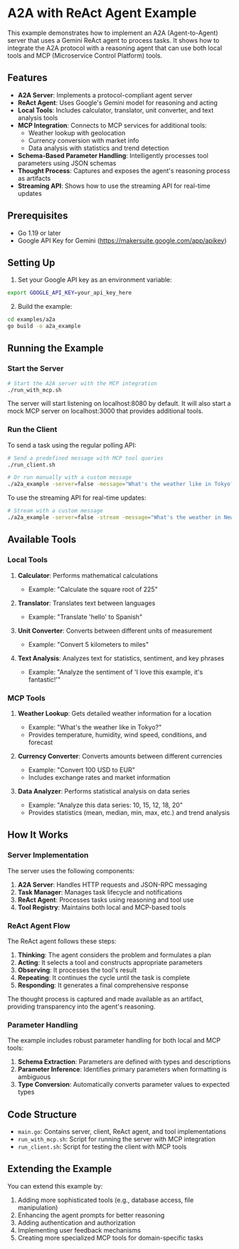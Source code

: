# A2A with ReAct Agent Example

This example demonstrates how to implement an A2A (Agent-to-Agent) server that uses a Gemini ReAct agent to process tasks. It shows how to integrate the A2A protocol with a reasoning agent that can use both local tools and MCP (Microservice Control Platform) tools.

## Features

- **A2A Server**: Implements a protocol-compliant agent server
- **ReAct Agent**: Uses Google's Gemini model for reasoning and acting
- **Local Tools**: Includes calculator, translator, unit converter, and text analysis tools
- **MCP Integration**: Connects to MCP services for additional tools:
  - Weather lookup with geolocation
  - Currency conversion with market info
  - Data analysis with statistics and trend detection
- **Schema-Based Parameter Handling**: Intelligently processes tool parameters using JSON schemas
- **Thought Process**: Captures and exposes the agent's reasoning process as artifacts
- **Streaming API**: Shows how to use the streaming API for real-time updates

## Prerequisites

- Go 1.19 or later
- Google API Key for Gemini (https://makersuite.google.com/app/apikey)

## Setting Up

1. Set your Google API key as an environment variable:

```bash
export GOOGLE_API_KEY=your_api_key_here
```

2. Build the example:

```bash
cd examples/a2a
go build -o a2a_example
```

## Running the Example

### Start the Server

```bash
# Start the A2A server with the MCP integration
./run_with_mcp.sh
```

The server will start listening on localhost:8080 by default. It will also start a mock MCP server on localhost:3000 that provides additional tools.

### Run the Client

To send a task using the regular polling API:

```bash
# Send a predefined message with MCP tool queries
./run_client.sh

# Or run manually with a custom message
./a2a_example -server=false -message="What's the weather like in Tokyo? Calculate 25 * 16 and translate 'hello' to Spanish."
```

To use the streaming API for real-time updates:

```bash
# Stream with a custom message
./a2a_example -server=false -stream -message="What's the weather in New York today? Convert 100 USD to EUR."
```

## Available Tools

### Local Tools

1. **Calculator**: Performs mathematical calculations
   - Example: "Calculate the square root of 225"

2. **Translator**: Translates text between languages
   - Example: "Translate 'hello' to Spanish"

3. **Unit Converter**: Converts between different units of measurement
   - Example: "Convert 5 kilometers to miles"

4. **Text Analysis**: Analyzes text for statistics, sentiment, and key phrases
   - Example: "Analyze the sentiment of 'I love this example, it's fantastic!'"

### MCP Tools

1. **Weather Lookup**: Gets detailed weather information for a location
   - Example: "What's the weather like in Tokyo?"
   - Provides temperature, humidity, wind speed, conditions, and forecast

2. **Currency Converter**: Converts amounts between different currencies
   - Example: "Convert 100 USD to EUR"
   - Includes exchange rates and market information

3. **Data Analyzer**: Performs statistical analysis on data series
   - Example: "Analyze this data series: 10, 15, 12, 18, 20"
   - Provides statistics (mean, median, min, max, etc.) and trend analysis

## How It Works

### Server Implementation

The server uses the following components:

1. **A2A Server**: Handles HTTP requests and JSON-RPC messaging
2. **Task Manager**: Manages task lifecycle and notifications 
3. **ReAct Agent**: Processes tasks using reasoning and tool use
4. **Tool Registry**: Maintains both local and MCP-based tools

### ReAct Agent Flow

The ReAct agent follows these steps:

1. **Thinking**: The agent considers the problem and formulates a plan
2. **Acting**: It selects a tool and constructs appropriate parameters
3. **Observing**: It processes the tool's result
4. **Repeating**: It continues the cycle until the task is complete
5. **Responding**: It generates a final comprehensive response

The thought process is captured and made available as an artifact, providing transparency into the agent's reasoning.

### Parameter Handling

The example includes robust parameter handling for both local and MCP tools:

1. **Schema Extraction**: Parameters are defined with types and descriptions
2. **Parameter Inference**: Identifies primary parameters when formatting is ambiguous
3. **Type Conversion**: Automatically converts parameter values to expected types

## Code Structure

- `main.go`: Contains server, client, ReAct agent, and tool implementations
- `run_with_mcp.sh`: Script for running the server with MCP integration
- `run_client.sh`: Script for testing the client with MCP tools

## Extending the Example

You can extend this example by:

1. Adding more sophisticated tools (e.g., database access, file manipulation)
2. Enhancing the agent prompts for better reasoning
3. Adding authentication and authorization
4. Implementing user feedback mechanisms
5. Creating more specialized MCP tools for domain-specific tasks 